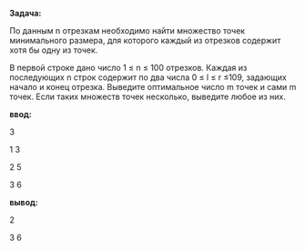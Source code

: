 <p><b>Задача:</p></b>
По данным n отрезкам необходимо найти множество точек минимального размера, для которого каждый из отрезков содержит хотя бы одну из точек.

В первой строке дано число 1 ≤ n ≤ 100 отрезков. Каждая из последующих n строк содержит по два числа 0 ≤ l ≤ r ≤109, задающих начало и конец отрезка. Выведите оптимальное число m точек и сами m точек. Если таких множеств точек несколько, выведите любое из них.

<div><p><b>ввод:</b></p>
<p>3<p>
<p>1 3</p>
<p>2 5</p>
<p>3 6</p>
</div>
<div>

<p><b>вывод:</b></p>
<p>2</p>
<p>3 6</p>
</div>
